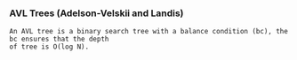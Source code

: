 ### AVL Trees (Adelson-Velskii and Landis)

```
An AVL tree is a binary search tree with a balance condition (bc), the bc ensures that the depth 
of tree is O(log N).

```